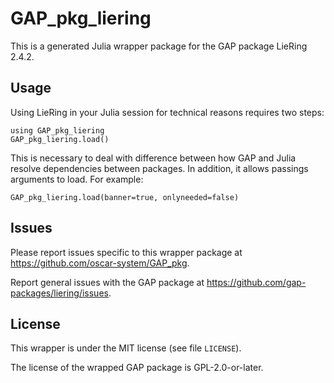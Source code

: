 # GAP_pkg_liering

This is a generated Julia wrapper package for the GAP package LieRing 2.4.2.

## Usage

Using LieRing in your Julia session for technical reasons requires two steps:

    using GAP_pkg_liering
    GAP_pkg_liering.load()

This is necessary to deal with difference between how GAP and Julia
resolve dependencies between packages. In addition, it allows passings
arguments to load. For example:

    GAP_pkg_liering.load(banner=true, onlyneeded=false)

## Issues

Please report issues specific to this wrapper package at <https://github.com/oscar-system/GAP_pkg>.

Report general issues with the GAP package at <https://github.com/gap-packages/liering/issues>.

## License

This wrapper is under the MIT license (see file `LICENSE`).

The license of the wrapped GAP package is GPL-2.0-or-later.
